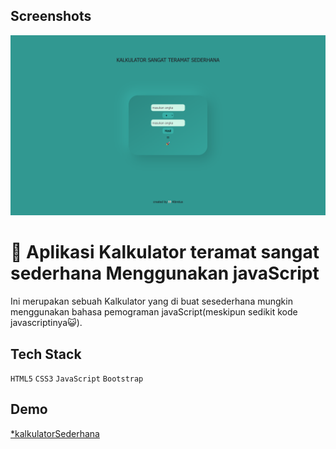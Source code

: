 
## Screenshots

![App Screenshot](https://github.com/Albretus2/kalkulator-sederhana/blob/master/konten/Screen%20Shot%202024-04-03%20at%2020.38.44.png)


# 🪬 Aplikasi Kalkulator teramat sangat sederhana Menggunakan javaScript

Ini merupakan sebuah Kalkulator yang di buat sesederhana mungkin menggunakan bahasa pemograman javaScript(meskipun sedikit kode javascriptinya😺).



## Tech Stack

`HTML5` `CSS3` `JavaScript` `Bootstrap`


## Demo

[*kalkulatorSederhana](https://albretus2.github.io/kalkulator-sederhana/)


